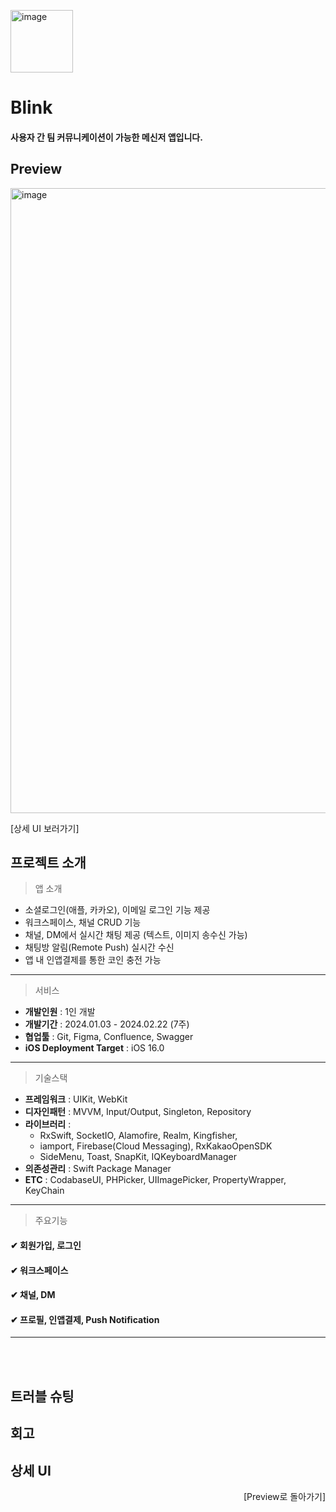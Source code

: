 <p align="left">
  <img width="100" alt="image" src="https://github.com/chaeondev/Blink/assets/80023607/cf3a2161-422f-462c-8d6b-29c1ff47b771">
</p>

# Blink

#### 사용자 간 팀 커뮤니케이션이 가능한 메신저 앱입니다.

## Preview
<img width="1000" alt="image" src="https://github.com/chaeondev/Blink/assets/80023607/0e1db4b1-16ee-42fe-9c1d-b402f85ab3f3">

[상세 UI 보러가기]

## 프로젝트 소개

> 앱 소개
- 소셜로그인(애플, 카카오), 이메일 로그인 기능 제공
- 워크스페이스, 채널 CRUD 기능
- 채널, DM에서 실시간 채팅 제공 (텍스트, 이미지 송수신 가능)
- 채팅방 알림(Remote Push) 실시간 수신
- 앱 내 인앱결제를 통한 코인 충전 가능

---

> 서비스
- **개발인원** : 1인 개발
- **개발기간** : 2024.01.03 - 2024.02.22 (7주)
- **협업툴** : Git, Figma, Confluence, Swagger
- **iOS Deployment Target** : iOS 16.0

---

> 기술스택
- **프레임워크** : UIKit, WebKit
- **디자인패턴** : MVVM, Input/Output, Singleton, Repository
- **라이브러리** :
  - RxSwift, SocketIO, Alamofire, Realm, Kingfisher,  
  - iamport, Firebase(Cloud Messaging), RxKakaoOpenSDK  
  - SideMenu, Toast, SnapKit, IQKeyboardManager  
- **의존성관리** : Swift Package Manager
- **ETC** : CodabaseUI, PHPicker, UIImagePicker, PropertyWrapper, KeyChain

---

> 주요기능

#### ✔︎ 회원가입, 로그인
#### ✔︎ 워크스페이스
#### ✔︎ 채널, DM
#### ✔︎ 프로필, 인앱결제, Push Notification

---

<br> </br>

## 트러블 슈팅

## 회고

## 상세 UI

<div align=right> 
 
 [Preview로 돌아가기]
 
</div>
